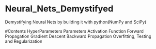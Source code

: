 # Neural_Nets_Demystifyed

Demystifying Neural Nets by building it with python(NumPy and SciPy)

#Contents
HyperParameters
Parameters
Activation Function
Forward Propagation
Gradient Descent
Backward Propagation
Overfitting, Testing and Regularization


